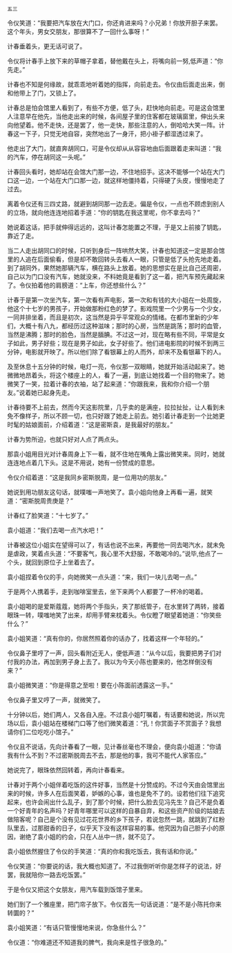    五三 

   令仪笑道：“我要把汽车放在大门口，你还肯进来吗？小兄弟！你放开胆子来罢。这个年头，男女交朋友，那很算不了一回什么事呀！”

   计春垂着头，更无话可说了。

   令仪将计春手上放下来的草帽子拿着，替他戴在头上，将嘴向前一努,低声道：“你先走。”

   计春也不知是何缘故，就乖乖地听着她的指挥，向前走去。令仪由后面走出来，倒和他带上了门，又锁上了。

   计春总是怕会馆里人看到了，有些不方便，低了头，赶快地向前走。可是这会馆里人注意早在他先，当他走出来的时候，各间屋子里的住客都在玻璃窗里，伸出头来向他望着。他不走快，还是罢了，他一走快，那些注意的人，倒哈哈大笑一阵。计春这一下子，只觉无地自容，突然地出了一身汗，把小褂子都湿透过来了。

   他走出了大门，就直奔胡同口，可是令仪却从从容容地由后面跟着走来叫道：“我的汽车，停在胡同这一头呢。”

   计春回头看时，她却站在会馆大门那一边，不住地招手。这决不能够一个站在大门口这一边，一个站在大门口那一边，就这样地僵持着，只得硬了头皮，慢慢地走了过去。

   离着令仪还有三四丈路，就避到胡同那一边去走。偏是令仪，一点也不顾虑到别人的立场，就向他连连地招着手道：“你的钥匙在我这里呢，你不拿去吗？”

   她说着这话，把手就伸得远远的，这叫计春怎能置之不理，于是又上前接了钥匙，靠近了走。

   当二人走出胡同口的时候，只听到身后一阵哄然大笑，计春也知道这一定是那会馆里的人追在后面偷看，但是却不敢回转头去看人一眼，只管是低了头抢先地走着。到了胡同外，果然她那辆汽车，横在路头上放着。她的思想实在是比自己还周密，自己以为门口没有汽车，她就没来，不料她竟是看到了这一着，把汽车预先藏起来了。令仪拍着他的肩膀道：“上车，你还想些什么？”

   计春于是第一次坐汽车，第一次看有声电影，第一次和有钱的大小姐在一处周旋，他这个十七岁的男孩子，开始做那粉红色的梦了。影戏院里一个少男与一个少女，一同并排坐着，而且是初次，这当然是异乎平常观众的情绪。在都市里新的少年们，大概十有八九，都经历过这种滋味；那时的心房，当然是跳荡；那时的血管，当然是沸腾；那时的脸色，当然是腼腆。不过这一对，现在略有些不同，平常是女子如此，男子好些；现在是男子如此，女子好些了。他们进电影院的时候不到两三分钟，电影就开映了。所以他们除了看银幕上的人而外，却来不及看银幕下的人。

   及至休息十五分钟的时候，电灯一亮，令仪那一双眼睛，她就开始活动起来了。她微微地昂着头，将这个楼座上的人，看了一遍，到底让她找着一个目的物来了。她微笑了一笑，拉着计春的衣袖，站了起来道：“你跟我来，我和你介绍一个朋友。”说着她已起身先走。

   计春待要不上前去，然而今天这影院里，几乎卖的是满座，拉拉扯扯，让人看到未免不像样子，所以不顾一切，也只好跟了她走上前去。她引着计春走到一个比她更时髦的姑娘面前，介绍着道：“这是密斯袁，是我最好的朋友。”

   计春为势所迫，也就只好对人点了两点头。

   那袁小姐用目光对计春周身上下一看，就不住地在嘴角上露出微笑来。同时，她就连连地点着几下头。这是不用说，她有一份赞成的意思。

   令仪介绍着道：“这是我同乡密斯脱周，是一位用功的朋友。”

   她说到用功朋友这句话，就噗嗤一声地笑了。袁小姐向他身上再看一遍，就笑道：“密斯脱周贵庚是？”

   计春红了脸笑道：“十七岁了。”

   袁小姐道：“我们去喝一点汽水吧！”

   计春被这位小姐实在望得可以了，有话也说不出来，再要他一同去喝汽水，就未免是虐政，笑着点头道：“不要客气，我心里不大舒服，不敢喝冷的。”说毕,他点了一个头，就回到原位子上坐着去了。

   袁小姐捏着令仪的手，向她微笑一点头道：“来，我们一块儿去喝一点。”

   于是两个人携着手，走到咖啡室里去，坐下来两个人都要了一杯冷的喝着。

   袁小姐喝的是爱斯蔻蔻，她将两个手指头，夹了那纸管子，在水里转了两转，接着眼珠一转，噗嗤地笑了出来，却用手臂来枕着头。令仪瞪了眼望着她道：“你笑些什么？”

   袁小姐笑道：“真有你的，你居然照着你的话办了，找着这样一个年轻的。”

   令仪鼻子里哼了一声，回头看附近无人，便低声道：“从今以后，我要把男子们对付我的办法，再加到男子身上去了。我以为今天小陈也要来的，他怎样倒没有来？”

   袁小姐微笑道：“你是得意之至啦！要在小陈面前透露这一手。”

   令仪鼻子里又哼了一声，就微笑了。

   十分钟以后，她们两人，又各自入座。不过袁小姐叮嘱着，有话要和她说，所以完场以后，袁小姐站在楼梯门口等了他们微笑着道：“孔！你赏面子不赏面子？我想请你们二位吃吃小馆子。”

   令仪且不说话，先向计春看了一眼，见计春丝毫也不理会，便向袁小姐道：“你请我有什么不到？不过密斯脱周去不去，那是他的事，我可不能代人家答应。”

   她说完了，眼珠依然回转着，再向计春看来。

   计春对于两个小姐伴着吃饭的这件好事，当然是十分赞成的。不过今天由会馆里出来的时候，许多人在后面笑着，妒嫉的心事，谁也是免不了的。设若他们往下追究起来，也许会闹出什么乱子，到了那个时候，把什么脸去见冯先生？自己不是负着一个好青年的名声吗？好青年哪里可以这样的自暴自弃，和这些资产阶级的姑娘去做陪客呢？自己是个没有见过花花世界的乡下孩子，若说忽然一跳，就跳到了红粉队里去，过那甜香的日子，似乎天下没有这样容易的事。他究因为自己胆子小的原因，谢绝了袁小姐的约会，只在人丛中一挤，就不见了。

   袁小姐依然握住了令仪的手笑道：“真的你和我吃饭去，我有话和你说。”

   令仪笑道：“你要说的话，我大概也知道了。不过我倒听听你是怎样子的说法，好罢，我就陪你一路去吃饭罢。”

   于是令仪又把这个女朋友，用汽车载到饭馆子里来。

   她们到了一个雅座里，把门帘子放下。令仪首先一句话说道：“是不是小陈托你来转圜的？”

   袁小姐笑道：“有话只管慢慢地来说，你急些什么？”

   令仪道：“你难道还不知道我的脾气，我向来是性子很急的。”

